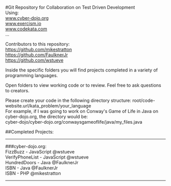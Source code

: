 #Git Repository for Collaboration on Test Driven Development   
Using:    
www.cyber-dojo.org   
www.exercism.io  
www.codekata.com    
...

Contributors to this repository:   
https://github.com/mikestratton  
https://github.com/FaulknerJr    
https://github.com/wstueve

Inside the specific folders you will find projects completed
	in a variety of programming languages.
	
Open folders to view working code or to review.
Feel free to ask questions to creators.

Please create your code in the following directory structure:
root/code-website.url/kata_problem/your_language     
For example, if I was going to work on Conway's Game of Life in Java on cyber-dojo.org, the directory would be:     
cyber-dojo/cyber-dojo.org/conwaysgameoflife/java/my_files.java     
     
         
##Completed Projects:
****************    
###cyber-dojo.org:  
FizzBuzz - JavaScript @wstueve    
VerifyPhoneList - JavaScript @wstueve    
HundredDoors - Java @FaulknerJr   
ISBN - Java @FaulknerJr    
ISBN - PHP @mikestratton  
****************   
